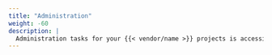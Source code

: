 ```yaml
---
title: "Administration"
weight: -60
description: |
  Administration tasks for your {{< vendor/name >}} projects is accessible from within the Console and through the CLI.
---
```

